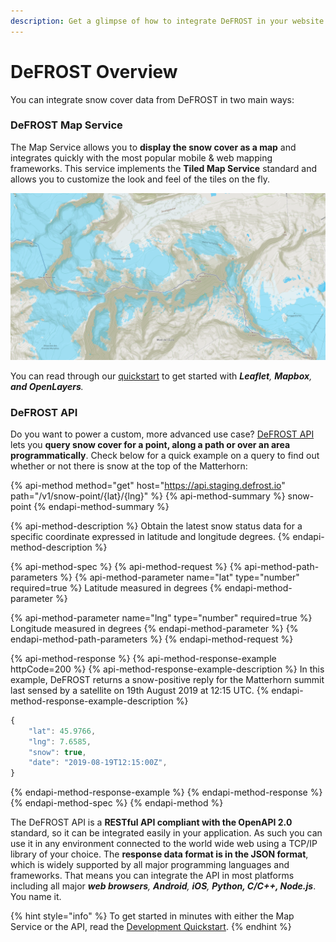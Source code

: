 ```yaml
---
description: Get a glimpse of how to integrate DeFROST in your website or mobile app.
---
```


# DeFROST Overview

You can integrate snow cover data from DeFROST in two main ways:

### DeFROST Map Service

The Map Service allows you to **display the snow cover as a map** and integrates quickly with the most popular mobile & web mapping frameworks. This service implements the **Tiled Map Service** standard and allows you to customize the look and feel of the tiles on the fly. 

![DeFROST Snow Cover layer displayed over a Mapbox base map](.gitbook/assets/image.png)

You can read through our [quickstart](introduction/defrost-api-and-map-service.md#step-3-display-the-snow-cover-map-layer) to get started with _**Leaflet**, **Mapbox**, **and OpenLayers**._

### DeFROST API

Do you want to power a custom, more advanced use case? [DeFROST API](https://staging.defrost.io/api-docs) lets you **query snow cover for a point, along a path or over an area programmatically**. Check below for a quick example on a query to find out whether or not there is snow at the top of the Matterhorn:

{% api-method method="get" host="https://api.staging.defrost.io" path="/v1/snow-point/{lat}/{lng}" %}
{% api-method-summary %}
snow-point
{% endapi-method-summary %}

{% api-method-description %}
Obtain the latest snow status data for a specific coordinate expressed in latitude and longitude degrees.
{% endapi-method-description %}

{% api-method-spec %}
{% api-method-request %}
{% api-method-path-parameters %}
{% api-method-parameter name="lat" type="number" required=true %}
Latitude measured in degrees
{% endapi-method-parameter %}

{% api-method-parameter name="lng" type="number" required=true %}
Longitude measured in degrees
{% endapi-method-parameter %}
{% endapi-method-path-parameters %}
{% endapi-method-request %}

{% api-method-response %}
{% api-method-response-example httpCode=200 %}
{% api-method-response-example-description %}
In this example, DeFROST returns a snow-positive reply for the Matterhorn summit last sensed by a satellite on 19th August 2019 at 12:15 UTC.
{% endapi-method-response-example-description %}

```javascript
{
    "lat": 45.9766,
    "lng": 7.6585, 
    "snow": true,
    "date": "2019-08-19T12:15:00Z",
}
```
{% endapi-method-response-example %}
{% endapi-method-response %}
{% endapi-method-spec %}
{% endapi-method %}

The DeFROST API is a **RESTful API compliant with the OpenAPI 2.0** standard, so it can be integrated easily in your application.  As such you can use it in any environment connected to the world wide web using a TCP/IP library of your choice.  The **response data format is in the JSON format**, which is widely supported by all major programming languages and frameworks. That means you can integrate the API in most platforms including all major _**web browsers**, **Android**, **iOS**, **Python, C/C++, Node.js**_. You name it. 

{% hint style="info" %}
To get started in minutes with either the Map Service or the API, read the [Development Quickstart](introduction/defrost-api-and-map-service.md).
{% endhint %}


